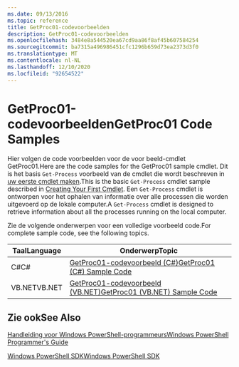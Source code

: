 ```yaml
---
ms.date: 09/13/2016
ms.topic: reference
title: GetProc01-codevoorbeelden
description: GetProc01-codevoorbeelden
ms.openlocfilehash: 3484e8a544520ea67cd9aa86f8af45b607584254
ms.sourcegitcommit: ba7315a496986451cfc1296b659d73ea2373d3f0
ms.translationtype: MT
ms.contentlocale: nl-NL
ms.lasthandoff: 12/10/2020
ms.locfileid: "92654522"
---
```

# <a name="getproc01-code-samples"></a><span data-ttu-id="df8ba-103">GetProc01-codevoorbeelden</span><span class="sxs-lookup"><span data-stu-id="df8ba-103">GetProc01 Code Samples</span></span>

<span data-ttu-id="df8ba-104">Hier volgen de code voorbeelden voor de voor beeld-cmdlet GetProc01.</span><span class="sxs-lookup"><span data-stu-id="df8ba-104">Here are the code samples for the GetProc01 sample cmdlet.</span></span> <span data-ttu-id="df8ba-105">Dit is het basis `Get-Process` voorbeeld van de cmdlet die wordt beschreven in [uw eerste cmdlet maken](../cmdlet/creating-a-cmdlet-without-parameters.md).</span><span class="sxs-lookup"><span data-stu-id="df8ba-105">This is the basic `Get-Process` cmdlet sample described in [Creating Your First Cmdlet](../cmdlet/creating-a-cmdlet-without-parameters.md).</span></span> <span data-ttu-id="df8ba-106">Een `Get-Process` cmdlet is ontworpen voor het ophalen van informatie over alle processen die worden uitgevoerd op de lokale computer.</span><span class="sxs-lookup"><span data-stu-id="df8ba-106">A `Get-Process` cmdlet is designed to retrieve information about all the processes running on the local computer.</span></span>

<span data-ttu-id="df8ba-107">Zie de volgende onderwerpen voor een volledige voorbeeld code.</span><span class="sxs-lookup"><span data-stu-id="df8ba-107">For complete sample code, see the following topics.</span></span>

|<span data-ttu-id="df8ba-108">Taal</span><span class="sxs-lookup"><span data-stu-id="df8ba-108">Language</span></span>|<span data-ttu-id="df8ba-109">Onderwerp</span><span class="sxs-lookup"><span data-stu-id="df8ba-109">Topic</span></span>|
|--------------|-----------|
|<span data-ttu-id="df8ba-110">C#</span><span class="sxs-lookup"><span data-stu-id="df8ba-110">C#</span></span>|[<span data-ttu-id="df8ba-111">GetProc01-codevoorbeeld (C#)</span><span class="sxs-lookup"><span data-stu-id="df8ba-111">GetProc01 (C#) Sample Code</span></span>](./getproc01-csharp-sample-code.md)|
|<span data-ttu-id="df8ba-112">VB.NET</span><span class="sxs-lookup"><span data-stu-id="df8ba-112">VB.NET</span></span>|[<span data-ttu-id="df8ba-113">GetProc01-codevoorbeeld (VB.NET)</span><span class="sxs-lookup"><span data-stu-id="df8ba-113">GetProc01 (VB.NET) Sample Code</span></span>](./getproc01-vb-net-sample-code.md)|

## <a name="see-also"></a><span data-ttu-id="df8ba-114">Zie ook</span><span class="sxs-lookup"><span data-stu-id="df8ba-114">See Also</span></span>

[<span data-ttu-id="df8ba-115">Handleiding voor Windows PowerShell-programmeurs</span><span class="sxs-lookup"><span data-stu-id="df8ba-115">Windows PowerShell Programmer's Guide</span></span>](./windows-powershell-programmer-s-guide.md)

[<span data-ttu-id="df8ba-116">Windows PowerShell SDK</span><span class="sxs-lookup"><span data-stu-id="df8ba-116">Windows PowerShell SDK</span></span>](../windows-powershell-reference.md)
